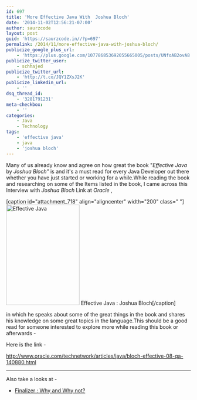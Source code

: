 ```yaml
---
id: 697
title: 'More Effective Java With  Joshua Bloch'
date: '2014-11-02T12:56:21-07:00'
author: saurzcode
layout: post
guid: 'https://saurzcode.in//?p=697'
permalink: /2014/11/more-effective-java-with-joshua-bloch/
publicize_google_plus_url:
    - 'https://plus.google.com/107786853692055665005/posts/UNfoAB2ovA8'
publicize_twitter_user:
    - schhajed
publicize_twitter_url:
    - 'http://t.co/JQY1ZXsJ2K'
publicize_linkedin_url:
    - ''
dsq_thread_id:
    - '3281791231'
meta-checkbox:
    - ''
categories:
    - Java
    - Technology
tags:
    - 'effective java'
    - java
    - 'joshua bloch'
---
```


Many of us already know and agree on how great the book "<em>Effective Java</em> by <em>Joshua Bloch"</em> is and it's a must read for every Java Developer out there whether you have just started or working for a while.While reading the book and researching on some of the Items listed in the book, I came across this Interview with <em>Joshua Bloch</em> Link at <em>Oracle</em> ,

[caption id="attachment_718" align="aligncenter" width="200" class=" "]<a class="vt-p" href="https://saurzcode.in//2014/08/how-to-configure-swagger-to-generate-restful-api-doc-for-your-spring-boot-web-application/"><img class="size-full wp-image-718" src="https://saurzcode.in//wp-content/uploads/2014/11/Java.jpg" alt="Effective Java" width="200" height="273" /></a> Effective Java : Joshua Bloch[/caption]

in which he speaks about some of the great things in the book and shares his knowledge on some great topics in the language.This should be a good read for someone interested to explore more while reading this book or afterwards -

Here is the link -

<a class="vt-p" title="More Effective Java With Google's Joshua Bloch" href="http://www.oracle.com/technetwork/articles/java/bloch-effective-08-qa-140880.html">http://www.oracle.com/technetwork/articles/java/bloch-effective-08-qa-140880.html</a>

<hr />

Also take a looks at -
<ul>
	<li><a class="vt-p" title="Java : What does finalize do and How?" href="https://saurzcode.in//2014/09/29/java-what-does-finalize-do-and-how/">Finalizer : Why and Why not?</a></li>
</ul>